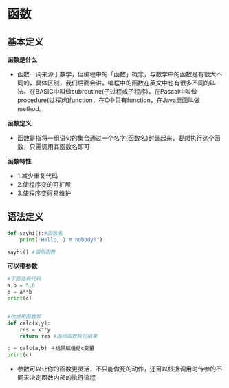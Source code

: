 # 函数
## 基本定义
**函数是什么**
* 函数一词来源于数学，但编程中的「函数」概念，与数学中的函数是有很大不同的，具体区别，我们后面会讲，编程中的函数在英文中也有很多不同的叫法。在BASIC中叫做subroutine(子过程或子程序)，在Pascal中叫做procedure(过程)和function，在C中只有function，在Java里面叫做method。


**函数定义**
* 函数是指将一组语句的集合通过一个名字(函数名)封装起来，要想执行这个函数，只需调用其函数名即可

**函数特性**
* 1.减少重复代码
* 2.使程序变的可扩展
* 3.使程序变得易维护

## 语法定义

```python
def sayhi():#函数名
    print("Hello, I'm nobody!")

sayhi() #调用函数
```

**可以带参数**

```python
#下面这段代码
a,b = 5,8
c = a**b
print(c)


#改成用函数写
def calc(x,y):
    res = x**y
    return res #返回函数执行结果

c = calc(a,b) ＃结果赋值给c变量
print(c)
```
* 参数可以让你的函数更灵活，不只能做死的动作，还可以根据调用时传参的不同来决定函数内部的执行流程
